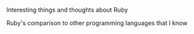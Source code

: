 Interesting things and thoughts about Ruby


Ruby's comparison to other programming languages that I know
